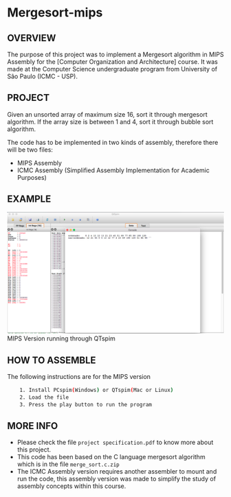 # Mergesort-mips

OVERVIEW
--------------------------------------------------
The purpose of this project was to implement a Mergesort algorithm in MIPS Assembly for the [Computer Organization and Architecture] course. It was made at the Computer Science undergraduate program from University of São Paulo (ICMC - USP).

PROJECT
--------------------------------------------------
Given an unsorted array of maximum size 16, sort it through mergesort algorithm.
If the array size is between 1 and 4, sort it through bubble sort algorithm.

The code has to be implemented in two kinds of assembly, therefore there will be two files:
* MIPS Assembly
* ICMC Assembly (Simplified Assembly Implementation for Academic Purposes)

EXAMPLE 
--------------------------------------------------
![Screenshot 1](img/img1.png)
MIPS Version running through QTspim

HOW TO ASSEMBLE
--------------------------------------------------
The following instructions are for the MIPS version 
```bash
	1. Install PCspim(Windows) or QTspim(Mac or Linux)
	2. Load the file
	3. Press the play button to run the program
```

MORE INFO
--------------------------------------------------
* Please check the file `project specification.pdf` to know more about this project.
* This code has been based on the C language mergesort algorithm which is in the file `merge_sort.c.zip`
* The ICMC Assembly version requires another assembler to mount and run the code, this assembly version was made to simplify the study of assembly concepts within this course.
